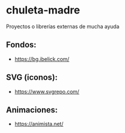 # chuleta-madre
Proyectos o librerías externas de mucha ayuda
## Fondos:
- https://bg.ibelick.com/
## SVG (iconos):
- https://www.svgrepo.com/
## Animaciones:
- https://animista.net/
